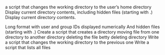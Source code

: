 a script that changes the working directory to the user’s home directory
Display current directory contents, including hidden files (starting with .)
Display current directory contents.

Long format
with user and group IDs displayed numerically
And hidden files (starting with .)
Create a script that creates a directory
moving file from one directory to another directory
deleting the file betty
deleting directory
Write a script that changes the working directory to the previous one
Write a script that lists all files 
